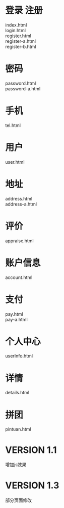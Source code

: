 # 登录 注册
index.html  
login.html  
register.html  
register-a.html  
register-b.html

# 密码
password.html  
password-a.html  


# 手机
tel.html  

# 用户
user.html  

# 地址
address.html  
address-a.html  

# 评价
appraise.html  

# 账户信息  
account.html  

# 支付
pay.html  
pay-a.html  

# 个人中心
userInfo.html  

# 详情
details.html  

# 拼团
pintuan.html  

# VERSION 1.1
增加js效果

# VERSION 1.3
部分页面修改